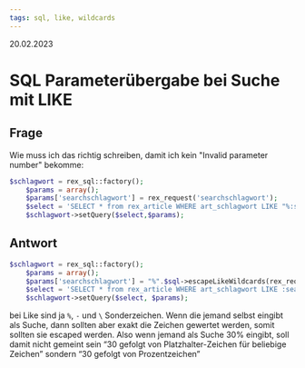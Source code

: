 ```yaml
---
tags: sql, like, wildcards
---
```


20.02.2023

# SQL Parameterübergabe bei Suche mit LIKE


## Frage

Wie muss ich das richtig schreiben, damit ich kein "Invalid parameter number" bekomme:

``` php
$schlagwort = rex_sql::factory();
    $params = array();
    $params['searchschlagwort'] = rex_request('searchschlagwort');
    $select = 'SELECT * from rex_article WHERE art_schlagwort LIKE "%:searchschlagwort%"';
    $schlagwort->setQuery($select,$params);
```


## Antwort


``` php
$schlagwort = rex_sql::factory();
    $params = array();
	$params['searchschlagwort'] = "%".$sql->escapeLikeWildcards(rex_request('searchschlagwort'))."%";
    $select = 'SELECT * from rex_article WHERE art_schlagwort LIKE :searchschlagwort';
    $schlagwort->setQuery($select, $params);
```

bei Like sind ja ```%```, ```-``` und ```\``` Sonderzeichen.
Wenn die jemand selbst eingibt als Suche, dann sollten aber exakt die Zeichen gewertet werden, somit sollten sie escaped werden.
Also wenn jemand als Suche 30% eingibt, soll damit nicht gemeint sein “30 gefolgt von Platzhalter-Zeichen für beliebige Zeichen” sondern “30 gefolgt von Prozentzeichen”

